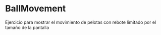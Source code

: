 # BallMovement
Ejercicio para mostrar el movimiento de pelotas con rebote limitado por el tamaño de la pantalla
